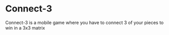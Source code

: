 # Connect-3
Connect-3 is a mobile game where you have to connect 3 of your pieces to win in a 3x3 matrix
